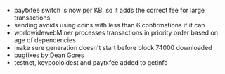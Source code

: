 * paytxfee switch is now per KB, so it adds the correct fee for large transactions
* sending avoids using coins with less than 6 confirmations if it can
* worldwidewebMiner processes transactions in priority order based on age of dependencies
* make sure generation doesn't start before block 74000 downloaded
* bugfixes by Dean Gores
* testnet, keypoololdest and paytxfee added to getinfo

